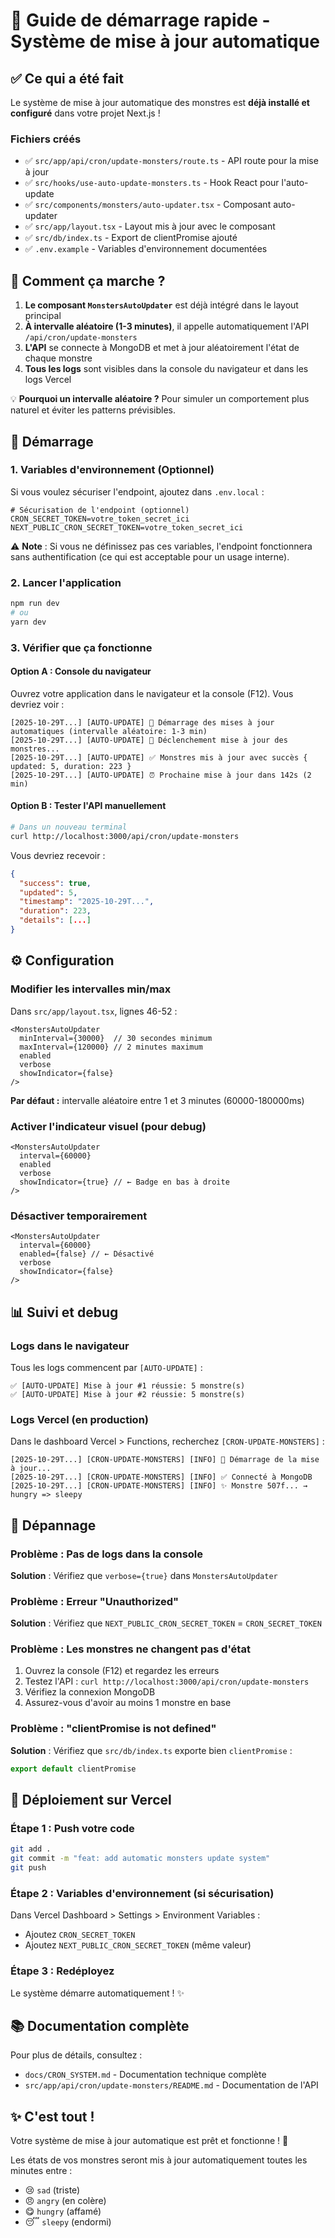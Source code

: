 # 🚀 Guide de démarrage rapide - Système de mise à jour automatique

## ✅ Ce qui a été fait

Le système de mise à jour automatique des monstres est **déjà installé et configuré** dans votre projet Next.js !

### Fichiers créés

- ✅ `src/app/api/cron/update-monsters/route.ts` - API route pour la mise à jour
- ✅ `src/hooks/use-auto-update-monsters.ts` - Hook React pour l'auto-update
- ✅ `src/components/monsters/auto-updater.tsx` - Composant auto-updater
- ✅ `src/app/layout.tsx` - Layout mis à jour avec le composant
- ✅ `src/db/index.ts` - Export de clientPromise ajouté
- ✅ `.env.example` - Variables d'environnement documentées

## 🎯 Comment ça marche ?

1. **Le composant `MonstersAutoUpdater`** est déjà intégré dans le layout principal
2. **À intervalle aléatoire (1-3 minutes)**, il appelle automatiquement l'API `/api/cron/update-monsters`
3. **L'API** se connecte à MongoDB et met à jour aléatoirement l'état de chaque monstre
4. **Tous les logs** sont visibles dans la console du navigateur et dans les logs Vercel

💡 **Pourquoi un intervalle aléatoire ?** Pour simuler un comportement plus naturel et éviter les patterns prévisibles.

## 🔧 Démarrage

### 1. Variables d'environnement (Optionnel)

Si vous voulez sécuriser l'endpoint, ajoutez dans `.env.local` :

```env
# Sécurisation de l'endpoint (optionnel)
CRON_SECRET_TOKEN=votre_token_secret_ici
NEXT_PUBLIC_CRON_SECRET_TOKEN=votre_token_secret_ici
```

⚠️ **Note** : Si vous ne définissez pas ces variables, l'endpoint fonctionnera sans authentification (ce qui est acceptable pour un usage interne).

### 2. Lancer l'application

```bash
npm run dev
# ou
yarn dev
```

### 3. Vérifier que ça fonctionne

#### Option A : Console du navigateur

Ouvrez votre application dans le navigateur et la console (F12). Vous devriez voir :

```
[2025-10-29T...] [AUTO-UPDATE] 🚀 Démarrage des mises à jour automatiques (intervalle aléatoire: 1-3 min)
[2025-10-29T...] [AUTO-UPDATE] 🔄 Déclenchement mise à jour des monstres...
[2025-10-29T...] [AUTO-UPDATE] ✅ Monstres mis à jour avec succès { updated: 5, duration: 223 }
[2025-10-29T...] [AUTO-UPDATE] ⏰ Prochaine mise à jour dans 142s (2 min)
```

#### Option B : Tester l'API manuellement

```bash
# Dans un nouveau terminal
curl http://localhost:3000/api/cron/update-monsters
```

Vous devriez recevoir :

```json
{
  "success": true,
  "updated": 5,
  "timestamp": "2025-10-29T...",
  "duration": 223,
  "details": [...]
}
```

## ⚙️ Configuration

### Modifier les intervalles min/max

Dans `src/app/layout.tsx`, lignes 46-52 :

```tsx
<MonstersAutoUpdater
  minInterval={30000}  // 30 secondes minimum
  maxInterval={120000} // 2 minutes maximum
  enabled
  verbose
  showIndicator={false}
/>
```

**Par défaut :** intervalle aléatoire entre 1 et 3 minutes (60000-180000ms)

### Activer l'indicateur visuel (pour debug)

```tsx
<MonstersAutoUpdater
  interval={60000}
  enabled
  verbose
  showIndicator={true} // ← Badge en bas à droite
/>
```

### Désactiver temporairement

```tsx
<MonstersAutoUpdater
  interval={60000}
  enabled={false} // ← Désactivé
  verbose
  showIndicator={false}
/>
```

## 📊 Suivi et debug

### Logs dans le navigateur

Tous les logs commencent par `[AUTO-UPDATE]` :

```
✅ [AUTO-UPDATE] Mise à jour #1 réussie: 5 monstre(s)
✅ [AUTO-UPDATE] Mise à jour #2 réussie: 5 monstre(s)
```

### Logs Vercel (en production)

Dans le dashboard Vercel > Functions, recherchez `[CRON-UPDATE-MONSTERS]` :

```
[2025-10-29T...] [CRON-UPDATE-MONSTERS] [INFO] 🚀 Démarrage de la mise à jour...
[2025-10-29T...] [CRON-UPDATE-MONSTERS] [INFO] ✅ Connecté à MongoDB
[2025-10-29T...] [CRON-UPDATE-MONSTERS] [INFO] ✨ Monstre 507f... → hungry => sleepy
```

## 🐛 Dépannage

### Problème : Pas de logs dans la console

**Solution** : Vérifiez que `verbose={true}` dans `MonstersAutoUpdater`

### Problème : Erreur "Unauthorized"

**Solution** : Vérifiez que `NEXT_PUBLIC_CRON_SECRET_TOKEN` = `CRON_SECRET_TOKEN`

### Problème : Les monstres ne changent pas d'état

1. Ouvrez la console (F12) et regardez les erreurs
2. Testez l'API : `curl http://localhost:3000/api/cron/update-monsters`
3. Vérifiez la connexion MongoDB
4. Assurez-vous d'avoir au moins 1 monstre en base

### Problème : "clientPromise is not defined"

**Solution** : Vérifiez que `src/db/index.ts` exporte bien `clientPromise` :

```typescript
export default clientPromise
```

## 🚀 Déploiement sur Vercel

### Étape 1 : Push votre code

```bash
git add .
git commit -m "feat: add automatic monsters update system"
git push
```

### Étape 2 : Variables d'environnement (si sécurisation)

Dans Vercel Dashboard > Settings > Environment Variables :

- Ajoutez `CRON_SECRET_TOKEN`
- Ajoutez `NEXT_PUBLIC_CRON_SECRET_TOKEN` (même valeur)

### Étape 3 : Redéployez

Le système démarre automatiquement ! ✨

## 📚 Documentation complète

Pour plus de détails, consultez :

- `docs/CRON_SYSTEM.md` - Documentation technique complète
- `src/app/api/cron/update-monsters/README.md` - Documentation de l'API

## ✨ C'est tout !

Votre système de mise à jour automatique est prêt et fonctionne ! 🎉

Les états de vos monstres seront mis à jour automatiquement toutes les minutes entre :
- 😢 `sad` (triste)
- 😠 `angry` (en colère)
- 😋 `hungry` (affamé)
- 😴 `sleepy` (endormi)

